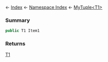 ← [Index](Api-Index) ← [Namespace Index](Namespace-Index) ← [MyTuple&lt;T1&gt;](VRage.MyTuple`1)

### Summary

```csharp
public T1 Item1
```

### Returns

[T1]()

